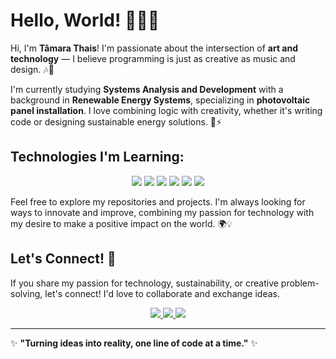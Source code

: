 # Hello, World! 👩‍💻✨

Hi, I'm **Tâmara Thais**! I'm passionate about the intersection of **art and technology** — I believe programming is just as creative as music and design. 🎶🎨

I'm currently studying **Systems Analysis and Development** with a background in **Renewable Energy Systems**, specializing in **photovoltaic panel installation**. I love combining logic with creativity, whether it's writing code or designing sustainable energy solutions. 🌱⚡

## Technologies I'm Learning:
<p align="center">
  <img src="https://img.shields.io/badge/Python-3776AB?style=flat-square&logo=python&logoColor=ffffff" />
  <img src="https://img.shields.io/badge/Java-007396?style=flat-square&logo=java&logoColor=ffffff" />
  <img src="https://img.shields.io/badge/C%2B%2B-00599C?style=flat-square&logo=c%2B%2B&logoColor=ffffff" />
  <img src="https://img.shields.io/badge/C-00599C?style=flat-square&logo=c&logoColor=ffffff" />
  <img src="https://img.shields.io/badge/Assembly-6E4B3A?style=flat-square&logo=assembly&logoColor=ffffff" />
  <img src="https://img.shields.io/badge/HTML-E34F26?style=flat-square&logo=html5&logoColor=ffffff" />
</p>

Feel free to explore my repositories and projects. I'm always looking for ways to innovate and improve, combining my passion for technology with my desire to make a positive impact on the world. 🌍💡

## Let's Connect! 🤝
If you share my passion for technology, sustainability, or creative problem-solving, let's connect! I'd love to collaborate and exchange ideas.

<p align="center">
  <a href="https://www.linkedin.com/in/seu-linkedin" target="_blank">
    <img src="https://img.shields.io/badge/LinkedIn-0A66C2?style=flat-square&logo=linkedin&logoColor=ffffff" />
  </a>
  <a href="https://github.com/seu-github" target="_blank">
    <img src="https://img.shields.io/badge/GitHub-181717?style=flat-square&logo=github&logoColor=ffffff" />
  </a>
  <a href="mailto:seu-email@dominio.com">
    <img src="https://img.shields.io/badge/Email-D14836?style=flat-square&logo=gmail&logoColor=ffffff" />
  </a>
</p>

---

✨ **"Turning ideas into reality, one line of code at a time."** ✨
